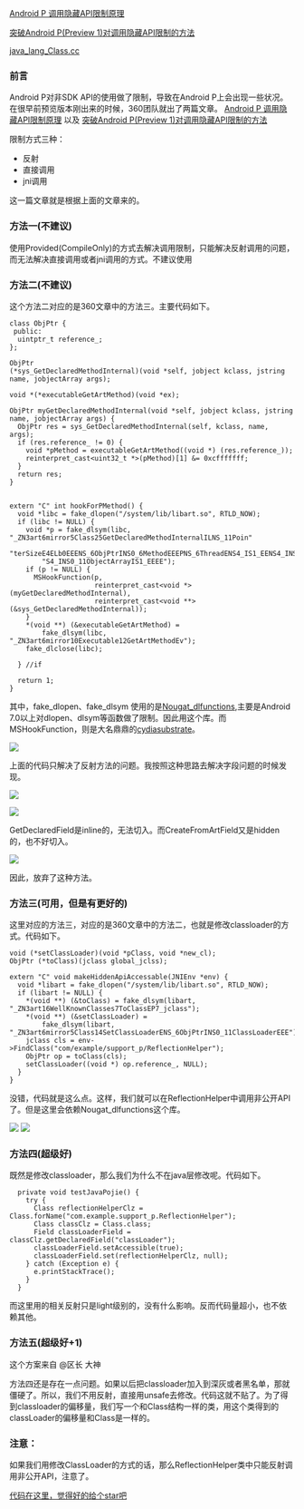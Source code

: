 


[Android P 调用隐藏API限制原理](https://mp.weixin.qq.com/s/sktB0x5yBexkn4ORQ1YofA)

[突破Android P(Preview 1)对调用隐藏API限制的方法](https://mp.weixin.qq.com/s/4k3DBlxlSO2xNNKqjqUdaQ)

[java_lang_Class.cc](https://android.googlesource.com/platform/art/+/android-9.0.0_r5/runtime/native/java_lang_Class.cc)

### 前言

Android P对非SDK API的使用做了限制，导致在Android P上会出现一些状况。在很早前预览版本刚出来的时候，360团队就出了两篇文章。
[Android P 调用隐藏API限制原理](https://mp.weixin.qq.com/s/sktB0x5yBexkn4ORQ1YofA) 以及
[突破Android P(Preview 1)对调用隐藏API限制的方法](https://mp.weixin.qq.com/s/4k3DBlxlSO2xNNKqjqUdaQ)

限制方式三种：
* 反射
* 直接调用
* jni调用

这一篇文章就是根据上面的文章来的。

### 方法一(不建议)

使用Provided(CompileOnly)的方式去解决调用限制，只能解决反射调用的问题，而无法解决直接调用或者jni调用的方式。不建议使用

### 方法二(不建议)

这个方法二对应的是360文章中的方法三。主要代码如下。

```
class ObjPtr {
 public:
  uintptr_t reference_;
};

ObjPtr
(*sys_GetDeclaredMethodInternal)(void *self, jobject kclass, jstring name, jobjectArray args);

void *(*executableGetArtMethod)(void *ex);

ObjPtr myGetDeclaredMethodInternal(void *self, jobject kclass, jstring name, jobjectArray args) {
  ObjPtr res = sys_GetDeclaredMethodInternal(self, kclass, name, args);
  if (res.reference_ != 0) {
    void *pMethod = executableGetArtMethod((void *) (res.reference_));
    reinterpret_cast<uint32_t *>(pMethod)[1] &= 0xcfffffff;
  }
  return res;
}


extern "C" int hookForPMethod() {
  void *libc = fake_dlopen("/system/lib/libart.so", RTLD_NOW);
  if (libc != NULL) {
    void *p = fake_dlsym(libc, "_ZN3art6mirror5Class25GetDeclaredMethodInternalILNS_11Poin"
        "terSizeE4ELb0EEENS_6ObjPtrINS0_6MethodEEEPNS_6ThreadENS4_IS1_EENS4_INS0_6StringEEEN"
        "S4_INS0_11ObjectArrayIS1_EEEE");
    if (p != NULL) {
      MSHookFunction(p,
                     reinterpret_cast<void *>(myGetDeclaredMethodInternal),
                     reinterpret_cast<void **>(&sys_GetDeclaredMethodInternal));
    }
    *(void **) (&executableGetArtMethod) =
        fake_dlsym(libc, "_ZN3art6mirror10Executable12GetArtMethodEv");
    fake_dlclose(libc);

  } //if

  return 1;
}
```

其中，fake_dlopen、fake_dlsym 使用的是[Nougat_dlfunctions](https://github.com/Guolei1130/Nougat_dlfunctions),主要是Android 7.0以上对dlopen、dlsym等函数做了限制。因此用这个库。而MSHookFunction，则是大名鼎鼎的[cydiasubstrate](http://www.cydiasubstrate.com/)。


![](https://user-gold-cdn.xitu.io/2018/9/18/165ecc7a0f8e1e81?w=2676&h=332&f=png&s=339816)

上面的代码只解决了反射方法的问题。我按照这种思路去解决字段问题的时候发现。

![](https://user-gold-cdn.xitu.io/2018/9/18/165ecca42fa2c6b3?w=1572&h=878&f=png&s=266460)

![](https://user-gold-cdn.xitu.io/2018/9/18/165eccb2c819c718?w=1584&h=664&f=png&s=162824)

GetDeclaredField是inline的，无法切入。而CreateFromArtField又是hidden的，也不好切入。


![](https://user-gold-cdn.xitu.io/2018/9/18/165eccc2dd9c9f9b?w=1314&h=244&f=png&s=92329)

因此，放弃了这种方法。

### 方法三(可用，但是有更好的)

这里对应的方法三，对应的是360文章中的方法二，也就是修改classloader的方式。代码如下。

```
void (*setClassLoader)(void *pClass, void *new_cl);
ObjPtr (*toClass)(jclass global_jclss);

extern "C" void makeHiddenApiAccessable(JNIEnv *env) {
  void *libart = fake_dlopen("/system/lib/libart.so", RTLD_NOW);
  if (libart != NULL) {
    *(void **) (&toClass) = fake_dlsym(libart, "_ZN3art16WellKnownClasses7ToClassEP7_jclass");
    *(void **) (&setClassLoader) =
        fake_dlsym(libart, "_ZN3art6mirror5Class14SetClassLoaderENS_6ObjPtrINS0_11ClassLoaderEEE");
    jclass cls = env->FindClass("com/example/support_p/ReflectionHelper");
    ObjPtr op = toClass(cls);
    setClassLoader((void *) op.reference_, NULL);
  }
}

```

没错，代码就是这么点。这样，我们就可以在ReflectionHelper中调用非公开API了。但是这里会依赖Nougat_dlfunctions这个库。


![](https://user-gold-cdn.xitu.io/2018/9/18/165ecd34c14fdca3?w=2236&h=130&f=png&s=105115)
![](https://user-gold-cdn.xitu.io/2018/9/18/165ecd3611c6099a?w=1482&h=110&f=png&s=90357)

### 方法四(超级好)

既然是修改classloader，那么我们为什么不在java层修改呢。代码如下。

```
  private void testJavaPojie() {
    try {
      Class reflectionHelperClz = Class.forName("com.example.support_p.ReflectionHelper");
      Class classClz = Class.class;
      Field classLoaderField = classClz.getDeclaredField("classLoader");
      classLoaderField.setAccessible(true);
      classLoaderField.set(reflectionHelperClz, null);
    } catch (Exception e) {
      e.printStackTrace();
    }
  }
```

而这里用的相关反射只是light级别的，没有什么影响。反而代码量超小，也不依赖其他。

### 方法五(超级好+1)

这个方案来自 @区长 大神

方法四还是存在一点问题。如果以后把classloader加入到深灰或者黑名单，那就僵硬了。所以，我们不用反射，直接用unsafe去修改。代码这就不贴了。为了得到classloader的偏移量，我们写一个和Class结构一样的类，用这个类得到的classLoader的偏移量和Class是一样的。


### 注意：

如果我们用修改ClassLoader的方式的话，那么ReflectionHelper类中只能反射调用非公开API，注意了。

[代码在这里，觉得好的给个star吧](https://github.com/Guolei1130/android_p_no_sdkapi_support)
